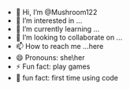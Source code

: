 - 👋 Hi, I’m @Mushroom122
- 👀 I’m interested in ...
- 🌱 I’m currently learning ...
- 💞️ I’m looking to collaborate on ...
- 📫 How to reach me ...here
- 😄 Pronouns: she\her 
- ⚡ Fun fact: play games 
- 🩷 fun fact: first time using code
<!---
Mushroom122/Mushroom122 is a ✨ special ✨ repository because its `README.md` (this file) appears on your GitHub profile.
You can click the Preview link to take a look at your changes.
--->
